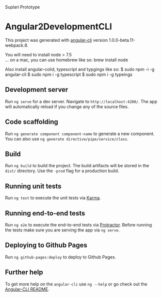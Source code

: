 Suplari Prototype

# Angular2DevelopmentCLI

This project was generated with [angular-cli](https://github.com/angular/angular-cli) version 1.0.0-beta.11-webpack.8.

You will need to install node > 7.5  
... on a mac, you can use homebrew like so:
brew install node

 
Also install angular-colid, typescript and typgings like so:
$  sudo npm -i -g angular-cli
$  sudo npm i -g typescript
$  sudo npm i -g typeings 

## Development server
Run `ng serve` for a dev server. Navigate to `http://localhost:4200/`. The app will automatically reload if you change any of the source files.

## Code scaffolding

Run `ng generate component component-name` to generate a new component. You can also use `ng generate directive/pipe/service/class`.

## Build

Run `ng build` to build the project. The build artifacts will be stored in the `dist/` directory. Use the `-prod` flag for a production build.

## Running unit tests

Run `ng test` to execute the unit tests via [Karma](https://karma-runner.github.io).

## Running end-to-end tests

Run `ng e2e` to execute the end-to-end tests via [Protractor](http://www.protractortest.org/). 
Before running the tests make sure you are serving the app via `ng serve`.

## Deploying to Github Pages

Run `ng github-pages:deploy` to deploy to Github Pages.

## Further help

To get more help on the `angular-cli` use `ng --help` or go check out the [Angular-CLI README](https://github.com/angular/angular-cli/blob/master/README.md).
